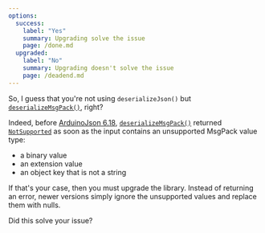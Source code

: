 ```yaml
---
options:
  success:
    label: "Yes"
    summary: Upgrading solve the issue
    page: /done.md
  upgraded:
    label: "No"
    summary: Upgrading doesn't solve the issue
    page: /deadend.md
---
```


So, I guess that you're not using `deserializeJson()` but [`deserializeMsgPack()`](/v6/api/msgpack/deserializemsgpack/), right?

Indeed, before [ArduinoJson 6.18](/news/2021/05/04/version-6-18-0/), [`deserializeMsgPack()`](/v6/api/msgpack/deserializemsgpack/) returned [`NotSupported`](/v6/api/misc/deserializationerror/#notsupported) as soon as the input contains an unsupported MsgPack value type:

* a binary value
* an extension value
* an object key that is not a string

If that's your case, then you must upgrade the library. Instead of returning an error, newer versions simply ignore the unsupported values and replace them with nulls.

Did this solve your issue?
